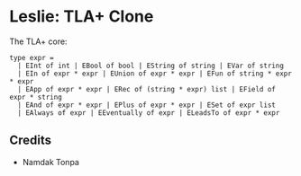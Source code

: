 Leslie: TLA+ Clone
==================

The TLA+ core:

```
type expr =
  | EInt of int | EBool of bool | EString of string | EVar of string
  | EIn of expr * expr | EUnion of expr * expr | EFun of string * expr * expr
  | EApp of expr * expr | ERec of (string * expr) list | EField of expr * string
  | EAnd of expr * expr | EPlus of expr * expr | ESet of expr list
  | EAlways of expr | EEventually of expr | ELeadsTo of expr * expr

```

Credits
-------

* Namdak Tonpa
